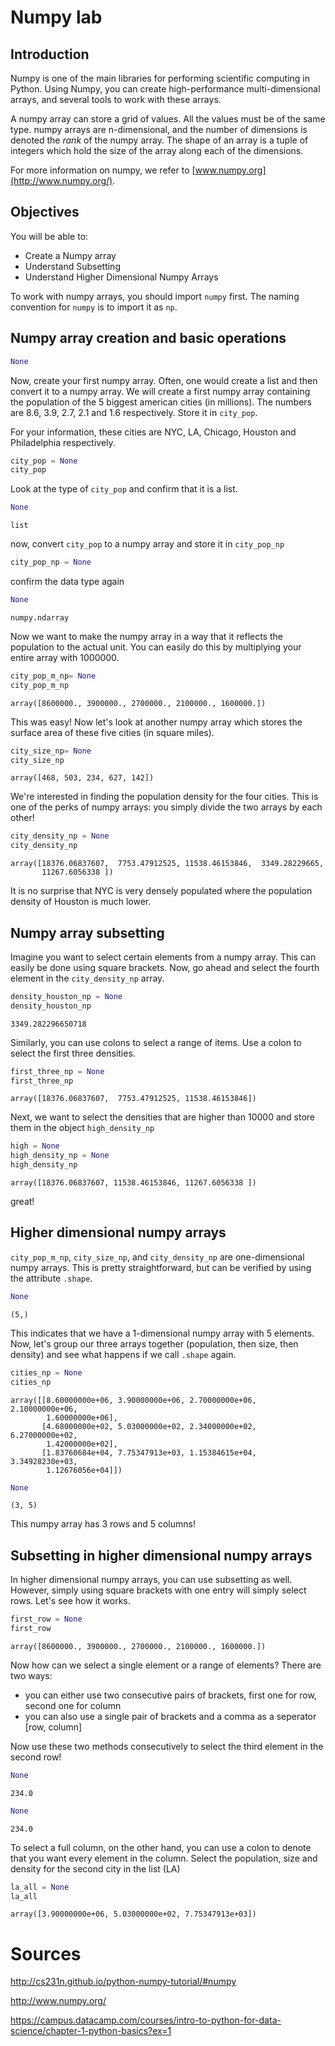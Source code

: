 # Numpy lab

## Introduction

Numpy is one of the main libraries for performing scientific computing in Python. Using Numpy, you can create high-performance multi-dimensional arrays, and several tools to work with these arrays. 

A numpy array can store a grid of values. All the values must be of the same type. numpy arrays are n-dimensional, and the number of dimensions is denoted the *rank* of the numpy array. The shape of an array is a tuple of integers which hold the size of the array along each of the dimensions.

For more information on numpy, we refer to [www.numpy.org](http://www.numpy.org/).


## Objectives

You will be able to:  
* Create a Numpy array  
* Understand Subsetting  
* Understand Higher Dimensional Numpy Arrays  

To work with numpy arrays, you should import `numpy` first. The naming convention for `numpy` is to import it as `np`.

## Numpy array creation and basic operations


```python
None
```

Now, create your first numpy array. Often, one would create a list and then convert it to a numpy array. We will create a first numpy array containing the population of the 5 biggest american cities (in millions). The numbers are 8.6, 3.9, 2.7, 2.1 and 1.6 respectively. Store it in `city_pop`.

For your information, these cities are NYC, LA, Chicago, Houston and Philadelphia respectively.


```python
city_pop = None
city_pop
```

Look at the type of `city_pop` and confirm that it is a list.


```python
None
```




    list



now, convert `city_pop` to a numpy array and store it in `city_pop_np`


```python
city_pop_np = None
```

confirm the data type again


```python
None
```




    numpy.ndarray



Now we want to make the numpy array in a way that it reflects the population to the actual unit. You can easily do this by multiplying your entire array with 1000000. 


```python
city_pop_m_np= None
city_pop_m_np
```




    array([8600000., 3900000., 2700000., 2100000., 1600000.])



This was easy! Now let's look at another numpy array which stores the surface area of these five cities (in square miles). 


```python
city_size_np= None
city_size_np
```




    array([468, 503, 234, 627, 142])



We're interested in finding the population density for the four cities. This is one of the perks of numpy arrays: you simply divide the two arrays by each other!


```python
city_density_np = None
city_density_np
```




    array([18376.06837607,  7753.47912525, 11538.46153846,  3349.28229665,
           11267.6056338 ])



It is no surprise that NYC is very densely populated where the population density of Houston is much lower.

## Numpy array subsetting

Imagine you want to select certain elements from a numpy array. This can easily be done using square brackets. Now, go ahead and select the fourth element in the `city_density_np` array.


```python
density_houston_np = None
density_houston_np
```




    3349.282296650718



Similarly, you can use colons to select a range of items. Use a colon to select the first three densities.


```python
first_three_np = None
first_three_np 
```




    array([18376.06837607,  7753.47912525, 11538.46153846])



Next, we want to select the densities that are higher than 10000 and store them in the object `high_density_np`


```python
high = None
high_density_np = None
high_density_np
```




    array([18376.06837607, 11538.46153846, 11267.6056338 ])



great!

## Higher dimensional numpy arrays

`city_pop_m_np`, `city_size_np`, and `city_density_np` are one-dimensional numpy arrays. This is pretty straightforward, but can be verified by using the attribute `.shape`. 


```python
None
```




    (5,)



This indicates that we have a 1-dimensional numpy array with 5 elements. Now, let's group our three arrays together (population, then size, then density) and see what happens if we call `.shape` again.


```python
cities_np = None
cities_np
```




    array([[8.60000000e+06, 3.90000000e+06, 2.70000000e+06, 2.10000000e+06,
            1.60000000e+06],
           [4.68000000e+02, 5.03000000e+02, 2.34000000e+02, 6.27000000e+02,
            1.42000000e+02],
           [1.83760684e+04, 7.75347913e+03, 1.15384615e+04, 3.34928230e+03,
            1.12676056e+04]])




```python
None
```




    (3, 5)



This numpy array has 3 rows and 5 columns!

## Subsetting in higher dimensional numpy arrays

In higher dimensional numpy arrays, you can use subsetting as well. However, simply using square brackets with one entry will simply select rows. Let's see how it works.


```python
first_row = None
first_row
```




    array([8600000., 3900000., 2700000., 2100000., 1600000.])



Now how can we select a single element or a range of elements? There are two ways:
- you can either use two consecutive pairs of brackets, first one for row, second one for column
- you can also use a single pair of brackets and a comma as a seperator [row, column]

Now use these two methods consecutively to select the third element in the second row!


```python
None
```




    234.0




```python
None
```




    234.0



To select a full column, on the other hand, you can use a colon to denote that you want every element in the column. Select the population, size and density for the second city in the list (LA)


```python
la_all = None
la_all
```




    array([3.90000000e+06, 5.03000000e+02, 7.75347913e+03])



# Sources

http://cs231n.github.io/python-numpy-tutorial/#numpy

http://www.numpy.org/

https://campus.datacamp.com/courses/intro-to-python-for-data-science/chapter-1-python-basics?ex=1
